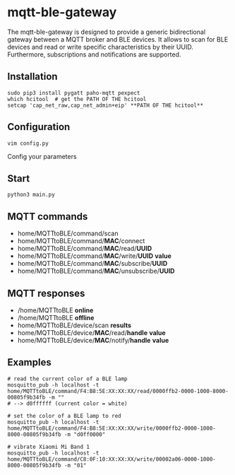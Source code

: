 # mqtt-ble-gateway

The mqtt-ble-gateway is designed to provide a generic bidirectional gateway between a MQTT broker and BLE devices. It allows to scan for BLE devices and read or write specific characteristics by their UUID. Furthermore, subscriptions and notifications are supported.

## Installation
```
sudo pip3 install pygatt paho-mqtt pexpect
which hcitool  # get the PATH OF THE hcitool
setcap 'cap_net_raw,cap_net_admin+eip' **PATH OF THE hcitool**
```

## Configuration
```
vim config.py
```
Config your parameters

## Start
```
python3 main.py
```

## MQTT commands
- home/MQTTtoBLE/command/scan
- home/MQTTtoBLE/command/**MAC**/connect
- home/MQTTtoBLE/command/**MAC**/read/**UUID**
- home/MQTTtoBLE/command/**MAC**/write/**UUID** **value**
- home/MQTTtoBLE/command/**MAC**/subscribe/**UUID**
- home/MQTTtoBLE/command/**MAC**/unsubscribe/**UUID**

## MQTT responses
- /home/MQTTtoBLE **online**
- /home/MQTTtoBLE **offline**
- home/MQTTtoBLE/device/scan **results**
- home/MQTTtoBLE/device/**MAC**/read/**handle** **value**
- home/MQTTtoBLE/device/**MAC**/notify/**handle** **value**

## Examples
```
# read the current color of a BLE lamp
mosquitto_pub -h localhost -t home/MQTTtoBLE/command/F4:B8:5E:XX:XX:XX/read/0000ffb2-0000-1000-8000-00805f9b34fb -m ""
# --> d0ffffff (current color = white)

# set the color of a BLE lamp to red
mosquitto_pub -h localhost -t home/MQTTtoBLE/command/F4:B8:5E:XX:XX:XX/write/0000ffb2-0000-1000-8000-00805f9b34fb -m "d0ff0000"

# vibrate Xiaomi Mi Band 1
mosquitto_pub -h localhost -t home/MQTTtoBLE/command/C8:0F:10:XX:XX:XX/write/00002a06-0000-1000-8000-00805f9b34fb -m "01"
```
